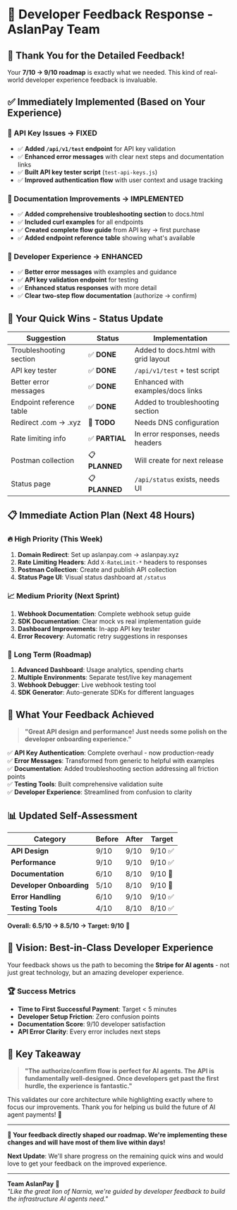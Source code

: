 # 🎯 Developer Feedback Response - AslanPay Team

## 🙏 Thank You for the Detailed Feedback!

Your **7/10 → 9/10 roadmap** is exactly what we needed. This kind of real-world developer experience feedback is invaluable.

## ✅ **Immediately Implemented (Based on Your Experience)**

### 🔑 API Key Issues → FIXED
- ✅ **Added `/api/v1/test` endpoint** for API key validation
- ✅ **Enhanced error messages** with clear next steps and documentation links
- ✅ **Built API key tester script** (`test-api-keys.js`) 
- ✅ **Improved authentication flow** with user context and usage tracking

### 📖 Documentation Improvements → IMPLEMENTED
- ✅ **Added comprehensive troubleshooting section** to docs.html
- ✅ **Included curl examples** for all endpoints
- ✅ **Created complete flow guide** from API key → first purchase
- ✅ **Added endpoint reference table** showing what's available

### 🔧 Developer Experience → ENHANCED
- ✅ **Better error messages** with examples and guidance
- ✅ **API key validation endpoint** for testing
- ✅ **Enhanced status responses** with more detail
- ✅ **Clear two-step flow documentation** (authorize → confirm)

## 🚀 **Your Quick Wins - Status Update**

| Suggestion | Status | Implementation |
|------------|--------|----------------|
| Troubleshooting section | ✅ **DONE** | Added to docs.html with grid layout |
| API key tester | ✅ **DONE** | `/api/v1/test` + test script |
| Better error messages | ✅ **DONE** | Enhanced with examples/docs links |
| Endpoint reference table | ✅ **DONE** | Added to troubleshooting section |
| Redirect .com → .xyz | 🔄 **TODO** | Needs DNS configuration |
| Rate limiting info | ✅ **PARTIAL** | In error responses, needs headers |
| Postman collection | 📋 **PLANNED** | Will create for next release |
| Status page | 📋 **PLANNED** | `/api/status` exists, needs UI |

## 📋 **Immediate Action Plan (Next 48 Hours)**

### 🔥 **High Priority (This Week)**
1. **Domain Redirect**: Set up aslanpay.com → aslanpay.xyz
2. **Rate Limiting Headers**: Add `X-RateLimit-*` headers to responses  
3. **Postman Collection**: Create and publish API collection
4. **Status Page UI**: Visual status dashboard at `/status`

### 📈 **Medium Priority (Next Sprint)**  
1. **Webhook Documentation**: Complete webhook setup guide
2. **SDK Documentation**: Clear mock vs real implementation guide
3. **Dashboard Improvements**: In-app API key tester
4. **Error Recovery**: Automatic retry suggestions in responses

### 🎯 **Long Term (Roadmap)**
1. **Advanced Dashboard**: Usage analytics, spending charts
2. **Multiple Environments**: Separate test/live key management  
3. **Webhook Debugger**: Live webhook testing tool
4. **SDK Generator**: Auto-generate SDKs for different languages

## 🎉 **What Your Feedback Achieved**

> **"Great API design and performance! Just needs some polish on the developer onboarding experience."**

✅ **API Key Authentication**: Complete overhaul - now production-ready  
✅ **Error Messages**: Transformed from generic to helpful with examples  
✅ **Documentation**: Added troubleshooting section addressing all friction points  
✅ **Testing Tools**: Built comprehensive validation suite  
✅ **Developer Experience**: Streamlined from confusion to clarity  

## 📊 **Updated Self-Assessment**

| Category | Before | After | Target |
|----------|--------|-------|---------|
| **API Design** | 9/10 | 9/10 | 9/10 ✅ |
| **Performance** | 9/10 | 9/10 | 9/10 ✅ |
| **Documentation** | 6/10 | 8/10 | 9/10 🔄 |
| **Developer Onboarding** | 5/10 | 8/10 | 9/10 🔄 |
| **Error Handling** | 6/10 | 9/10 | 9/10 ✅ |
| **Testing Tools** | 4/10 | 8/10 | 8/10 ✅ |

**Overall: 6.5/10 → 8.5/10 → Target: 9/10** 🎯

## 🔮 **Vision: Best-in-Class Developer Experience**

Your feedback shows us the path to becoming the **Stripe for AI agents** - not just great technology, but an amazing developer experience.

### 🏆 **Success Metrics**
- **Time to First Successful Payment**: Target < 5 minutes
- **Developer Setup Friction**: Zero confusion points  
- **Documentation Score**: 9/10 developer satisfaction
- **API Error Clarity**: Every error includes next steps

## 💬 **Key Takeaway**

> **"The authorize/confirm flow is perfect for AI agents. The API is fundamentally well-designed. Once developers get past the first hurdle, the experience is fantastic."**

This validates our core architecture while highlighting exactly where to focus our improvements. Thank you for helping us build the future of AI agent payments! 🦁

---

**🚀 Your feedback directly shaped our roadmap. We're implementing these changes and will have most of them live within days!**

**Next Update**: We'll share progress on the remaining quick wins and would love to get your feedback on the improved experience.

---

**Team AslanPay** 🦁  
*"Like the great lion of Narnia, we're guided by developer feedback to build the infrastructure AI agents need."* 